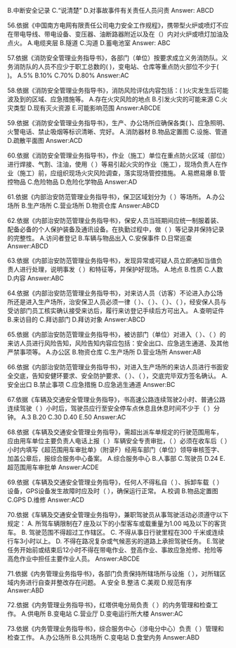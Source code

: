 B.中断安全记录
C.“说清楚”
D.对事故事件有关责任人员问责
Answer: ABCD

56.依据《中国南方电网有限责任公司电力安全工作规程》，携带型火炉或喷灯不应在带电导线、带电设备、变压器、油断路器附近以及在（）内对火炉或喷灯加油及点火。
A.电缆夹层
B.隧道
C.沟道
D.蓄电池室
Answer: ABC

57.依据《消防安全管理业务指导书》，各部门（单位）按要求成立义务消防队。义务消防队的人员不应少于职工总数的(   )，变电站、仓库等重点防火部位不少于(   )。
A.5%
B.10%
C.70%
D.80%
Answer:AC

58.依据《消防安全管理业务指导书》，消防风险评估内容包括：(   )火灾发生后可能波及到的区域、应急措施等。
A.存在火灾风险的地点
B.引发火灾的可能来源
C.火灾类型
D.现有灭火资源
E.可能影响范围
Answer:ABCDE

59.依据《消防安全管理业务指导书》，生产、办公场所应确保各类(    )、应急照明、火警电话、禁止吸烟等标识清晰、完好。
A.消防器材
B.物品定置图
C.设施、管道
D.疏散平面图
Answer:ACD

60.依据《消防安全管理业务指导书》，作业（施工）单位在重点防火区域（部位）进行焊接、气割、注油，使用（    ）等易引起火灾的作业（施工），现场负责人在作业（施工）前，应组织现场火灾风险调查，落实现场管控措施。
A.易燃易爆
B.管控物品
C.危险物品
D.危险化学物品
Answer:AD

61.依据《内部治安防范管理业务指导书》，保卫区域划分为（   ）等场所。
A.办公场所
B.生产场所
C.营业场所
D.物资仓库
Answer:ABCD

62.依据《内部治安防范管理业务指导书》，保安人员当班期间应统一制服着装、配备必备的个人保护装备及通讯设备。在执勤过程中，做（   ）等记录并保持记录的完整性。
A.访问者登记
B.车辆与物品出入
C.安保事件
D.日常巡查
Answer:ABCD

63.依据《内部治安防范管理业务指导书》，发现异常或可疑人员立即通知当值负责人进行处理，说明事发（   ）和特征等，并保护好现场。
A.地点
B.性质
C.人数
D.内容
Answer:ABC

64.依据《内部治安防范管理业务指导书》，对来访人员（访客）不论进入办公场所还是进入生产场所，治安保卫人员必须一律（    ）、（    ）、（    ）、（    ），经安保人员与受访部门员工核实确认接受来访后，履行来访登记手续后方可出入。
A.查明证件
B.来访目的
C.拜访部门
D.拜访对象
Answer:ABCD

65.依据《内部治安防范管理业务指导书》，被访部门（单位）对进入（   ）、（    ）的来访人员进行风险告知，风险告知内容应包括：安全出口、应急逃生通道、及其他严禁事项等。
A.办公区
B.物资仓库
C.生产场所
D.营业场所
Answer:AB

66.依据《内部治安防范管理业务指导书》，对进入生产场所的来访人员进行书面安全交底，告知安健环要求、安全防护要求、（    ）、（    ），交底完毕双方签名确认。
A.安全出口
B.禁止事项
C.应急措施
D.应急逃生通道
Answer:BC

67.依据《车辆及交通安全管理业务指导》，书高速公路连续驾驶2小时、普通公路连续驾驶（  ）小时后，驾驶员应行至安全停车点休息且休息时间不少于（  ）分钟。
A.3
B.20
C.30
D.40
E.50
Answer:AC

68.依据《车辆及交通安全管理业务指导》，需超出派车单规定的行驶范围用车，应由用车单位主要负责人电话上报（  ）车辆安全专责审批，（  ）必须在收车后（  ）小时内填写《超范围用车审批单》（附录F）经用车部门（单位）领导审核签字、加盖公章后，报综合服务中心备案。
A.综合服务中心
B.人事部
C.驾驶员
D.24
E.超范围用车审批单
Answer:ACDE

69.依据《车辆及交通安全管理业务指导》，任何人不得私自（  ）、拆卸车载（  ）设备，GPS设备发生故障时应及时（  ），确保运行正常。
A.校调
B.物品定置图
C.GPS
D.维修
Answer:ACD

70.依据《车辆及交通安全管理业务指导》，兼职驾驶员从事驾驶活动必须遵守以下规定：
A.	所驾车辆限制在7 座及以下的小型客车或载重量为1.00 吨及以下的客货车。
B.	驾驶范围不得超过工作辖区。
C.	不得从事日行驶里程在300 千米或连续行车3小时以上。
D.	不得在路况复杂或气候恶劣的道路上承担驾驶任务。
E.驾驶任务开始前或结束后12小时不得在带电作业、登高作业、事故应急抢修、抢险等高危作业中担任主要作业人员。
Answer:ABCDE

71.依据《内务管理业务指导书》，各部门负责保持所辖场所与设施（          ），对所辖区域内务进行自查并整改存在问题。
A.安全
B.整洁
C.美观
D.规范有序
Answer:ABD

72.依据《内务管理业务指导书》，红塔供电分局负责（      ）的内务管理和检查工作。
A.供电所
B.变电站
C.营业厅
D.变电运行所大楼
Answer:AC

73.依据《内务管理业务指导书》，综合服务中心（涉电分中心）负责（         ）管理和检查工作。
A.办公场所
B.公共场所
C.变电站
D.食堂内务
Answer:ABD